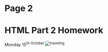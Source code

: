 <h1>Page 2</h1>
<h1>HTML Part 2 Homework</h1>
Monday 15<sup>th
October
  
 <img src="https://upload.wikimedia.org/wikipedia/commons/d/df/El_viaxeru_d%27Urculo.JPG" alt="traveling">
 

